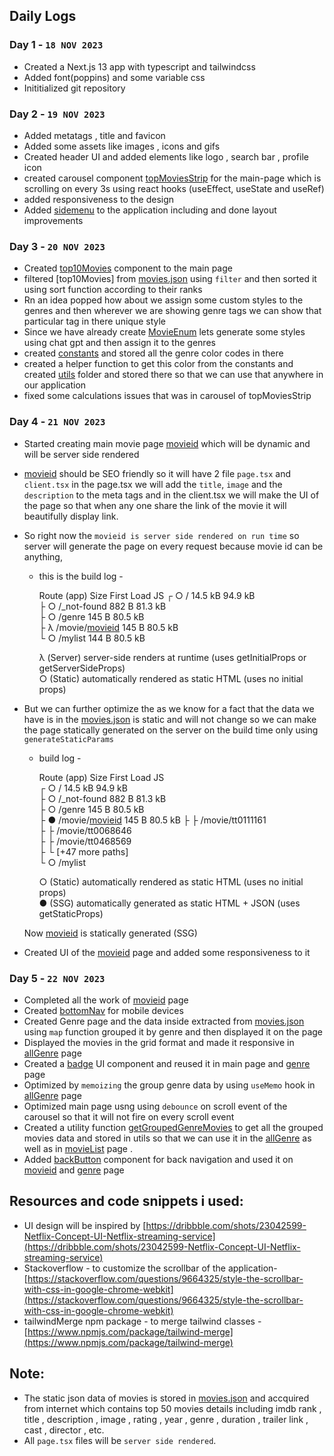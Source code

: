 ## Daily Logs

### Day 1 -  `18 NOV 2023`
 - Created a Next.js 13 app with typescript and tailwindcss
 - Added font(poppins) and some variable css
 - Inititialized git repository 

### Day 2 - `19 NOV 2023`
 - Added metatags , title and favicon
 - Added some assets like images , icons and gifs 
 - Created header UI and added elements like logo , search bar , profile icon 
 - created carousel component [topMoviesStrip](./src/components/topMoviesStrip.tsx) for the main-page  which is scrolling on every 3s using react hooks (useEffect, useState and useRef) 
 - added responsiveness to the design
 - Added [sidemenu](./src/components/menu.tsx) to the application including and done layout improvements

### Day 3 - `20 NOV 2023`
  
  - Created [top10Movies](./src/components/top10Movies.tsx) component to the main page 
  - filtered [top10Movies] from [movies.json] using `filter` and then sorted it using sort function according to their ranks
  - Rn an idea popped how about we assign some custom styles to the genres and then wherever we are showing genre tags we can show that particular tag in there unique style
  - Since we have already create [MovieEnum](./src/types/movies.ts) lets generate some styles using chat gpt and then assign it to the genres
  - created [constants](./src/constants.ts) and stored all the genre color codes in there 
  - created a helper function to get this color from the constants and created [utils](./src/utils/getGenreStyle.ts) folder and stored there so that we can use that anywhere in our application
  - fixed some calculations issues that was in carousel of topMoviesStrip

### Day 4 - `21 NOV 2023`
  
  - Started creating  main movie page [movieid] which will be dynamic  and will be server side rendered
  - [movieid] should be SEO friendly so it will have 2 file `page.tsx` and `client.tsx` in the page.tsx we will add the `title`, `image` and the `description` to the  meta tags and in the client.tsx we will make the UI of the page so that when any one share the link of the movie it will beautifully display link.
  - So right now the `movieid is server side rendered on run time` so server will generate the page on every request because movie id can be anything, 
    
    - this is the build log -
  
      Route (app)                              Size     First Load JS
      ┌ ○ /                                    14.5 kB        94.9      kB                                                            
      ├ ○ /_not-found                          882 B          81.3 kB                       
      ├ ○ /genre                               145 B          80.5 kB                       
      ├ λ /movie/[movieid]                     145 B          80.5 kB                           
      └ ○ /mylist                              144 B          80.5 kB                           

      λ  (Server)  server-side renders at runtime (uses getInitialProps or getServerSideProps)                         
      ○  (Static)  automatically rendered as static HTML (uses no initial props)                         
    
  - But we can further optimize the as we know for a fact that the data we have is in the [movies.json] is static and will not change so we can make the page statically generated on the server on the build time only using `generateStaticParams`   

     - build log -  
                                
       Route (app)                              Size     First Load JS                                                      
        ┌ ○ /                                    14.5 kB        94.9 kB                                            
        ├ ○ /_not-found                          882 B          81.3 kB                                              
        ├ ○ /genre                               145 B          80.5 kB                                       
        ├ ● /movie/[movieid]                     145 B          80.5 kB
        ├   ├ /movie/tt0111161                                           
        ├   ├ /movie/tt0068646                                           
        ├   ├ /movie/tt0468569                                           
        ├   └ [+47 more paths]                                           
        └ ○ /mylist    
   
        ○  (Static)  automatically rendered as static HTML (uses no initial props)    
        ●  (SSG)     automatically generated as static HTML + JSON (uses getStaticProps)
    
    Now  [movieid] is statically generated (SSG) 

  - Created UI of the [movieid] page and added some responsiveness to it

### Day 5 - `22 NOV 2023`

  - Completed all the work of [movieid] page 
  - Created [bottomNav] for mobile devices
  - Created Genre page and the data inside extracted from [movies.json] using `map` function grouped it by genre and then displayed it on the page
  - Displayed the movies in the grid format and made it responsive in [allGenre] page
  - Created a [badge] UI component and reused it in main page and [genre] page
  - Optimized by `memoizing` the group genre data by using `useMemo` hook in [allGenre] page
  - Optimized main page usng using `debounce` on scroll event of the carousel so that it will not fire on every scroll event
  - Created a utility function [getGroupedGenreMovies] to get all the grouped movies data and stored in utils so that we can use it in the [allGenre] as well as in [movieList] page .
  - Added [backButton] component for back navigation and used it on  [movieid] and [genre] page








## Resources and code snippets i used: 
    
    
-  UI design will be inspired by [https://dribbble.com/shots/23042599-Netflix-Concept-UI-Netflix-streaming-service](https://dribbble.com/shots/23042599-Netflix-Concept-UI-Netflix-streaming-service)
- Stackoverflow - to customize the scrollbar of the application- [https://stackoverflow.com/questions/9664325/style-the-scrollbar-with-css-in-google-chrome-webkit](https://stackoverflow.com/questions/9664325/style-the-scrollbar-with-css-in-google-chrome-webkit)
- tailwindMerge npm package - to merge tailwind classes - [https://www.npmjs.com/package/tailwind-merge](https://www.npmjs.com/package/tailwind-merge) 
## Note:

- The static json data of movies is stored in [movies.json] and accquired from internet which contains top 50 movies details including imdb rank , title , description , image , rating , year , genre , duration , trailer link , cast , director , etc. 
- All `page.tsx` files will be `server side rendered`.



 
[movieid]: ./src//app/(main)/page.tsx
[movies.json]: ./src/movies.json
[bottomNav]: ./src/components/navigation/bottomNav.tsx
[badge]: ./src/components/ui/badge.tsx
[allGenre]: ./src/app/(main)/allGenre/page.tsx
[genre]: ./src/app/genreType/[type]/client.tsx
[getGroupedGenreMovies]: ./src/utils/getGoupedGenreMovies.ts
[movieList]: ./src/components/movieList.tsx
[backButton]: ./src/components/ui/backButton.tsx